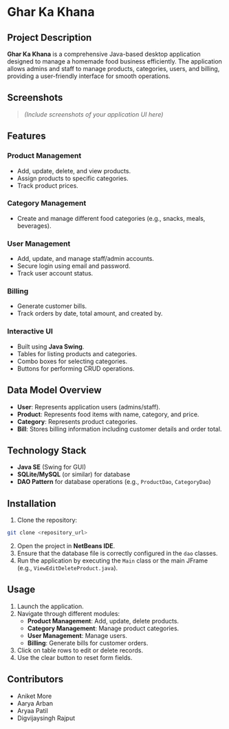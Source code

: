 # Ghar Ka Khana

## Project Description
**Ghar Ka Khana** is a comprehensive Java-based desktop application designed to manage a homemade food business efficiently. The application allows admins and staff to manage products, categories, users, and billing, providing a user-friendly interface for smooth operations.

## Screenshots
> *(Include screenshots of your application UI here)*

## Features

### Product Management
- Add, update, delete, and view products.
- Assign products to specific categories.
- Track product prices.

### Category Management
- Create and manage different food categories (e.g., snacks, meals, beverages).

### User Management
- Add, update, and manage staff/admin accounts.
- Secure login using email and password.
- Track user account status.

### Billing
- Generate customer bills.
- Track orders by date, total amount, and created by.

### Interactive UI
- Built using **Java Swing**.
- Tables for listing products and categories.
- Combo boxes for selecting categories.
- Buttons for performing CRUD operations.

## Data Model Overview
- **User**: Represents application users (admins/staff).
- **Product**: Represents food items with name, category, and price.
- **Category**: Represents product categories.
- **Bill**: Stores billing information including customer details and order total.

## Technology Stack
- **Java SE** (Swing for GUI)
- **SQLite/MySQL** (or similar) for database
- **DAO Pattern** for database operations (e.g., `ProductDao`, `CategoryDao`)

## Installation
1. Clone the repository:
```bash
git clone <repository_url>
```
2. Open the project in **NetBeans IDE**.
3. Ensure that the database file is correctly configured in the `dao` classes.
4. Run the application by executing the `Main` class or the main JFrame (e.g., `ViewEditDeleteProduct.java`).

## Usage
1. Launch the application.
2. Navigate through different modules:
   - **Product Management**: Add, update, delete products.
   - **Category Management**: Manage product categories.
   - **User Management**: Manage users.
   - **Billing**: Generate bills for customer orders.
3. Click on table rows to edit or delete records.
4. Use the clear button to reset form fields.




## Contributors
- Aniket More 
- Aarya Arban
- Aryaa Patil
- Digvijaysingh Rajput


